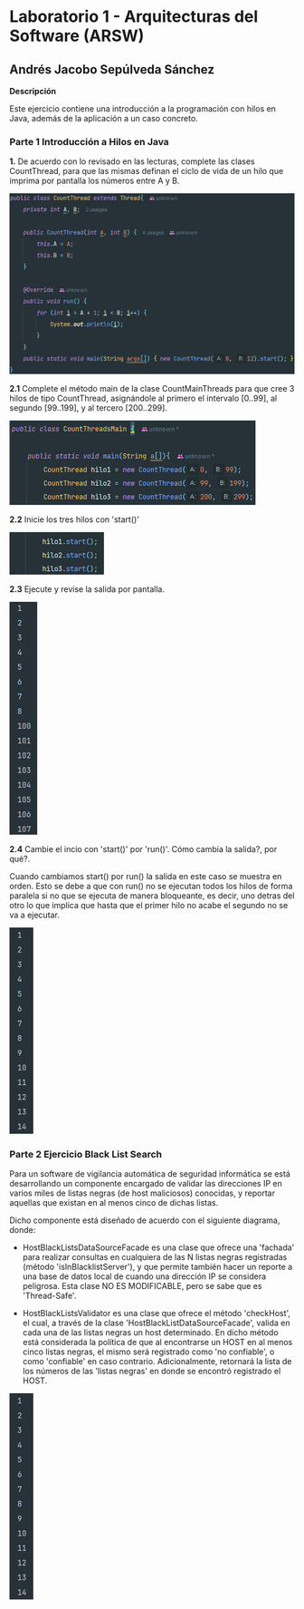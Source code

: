 # Laboratorio 1 - Arquitecturas del Software (ARSW)
## Andrés Jacobo Sepúlveda Sánchez

**Descripción**

Este ejercicio contiene una introducción a la programación con hilos en Java, además de la aplicación a un caso concreto.

### Parte 1 Introducción a Hilos en Java

**1.** De acuerdo con lo revisado en las lecturas, complete las clases CountThread, para que las mismas definan el ciclo de vida de un hilo que imprima por pantalla los números entre A y B.

![CountThread](images/CountThread.png)

**2.1** Complete el método main de la clase CountMainThreads para que cree 3 hilos de tipo CountThread, asignándole al primero el intervalo [0..99], al segundo [99..199], y al tercero [200..299].

![CountThreadMain](images/CountThreadMain.png)

**2.2** Inicie los tres hilos con 'start()'

![CountThreadMain2](images/CountThreadMain2.png)

**2.3** Ejecute y revise la salida por pantalla.

![2-3](images/2-3.png)

**2.4**  Cambie el incio con 'start()' por 'run()'. Cómo cambia la salida?, por qué?.

Cuando cambiamos start() por run() la salida en este caso se muestra en orden. Esto se debe a que con run() no se ejecutan todos los hilos de forma paralela si no que se ejecuta de manera bloqueante, es decir, uno detras del otro lo que implica que hasta que el primer hilo no acabe el segundo no se va a ejecutar. 

![2-4](images/2-4.png)

### Parte 2 Ejercicio Black List Search
Para un software de vigilancia automática de seguridad informática se está desarrollando un componente encargado de validar las direcciones IP en varios miles de listas negras (de host maliciosos) conocidas, y reportar aquellas que existan en al menos cinco de dichas listas.

Dicho componente está diseñado de acuerdo con el siguiente diagrama, donde:

- HostBlackListsDataSourceFacade es una clase que ofrece una 'fachada' para realizar consultas en cualquiera de las N listas negras registradas (método 'isInBlacklistServer'), y que permite también hacer un reporte a una base de datos local de cuando una dirección IP se considera peligrosa. Esta clase NO ES MODIFICABLE, pero se sabe que es 'Thread-Safe'.

- HostBlackListsValidator es una clase que ofrece el método 'checkHost', el cual, a través de la clase 'HostBlackListDataSourceFacade', valida en cada una de las listas negras un host determinado. En dicho método está considerada la política de que al encontrarse un HOST en al menos cinco listas negras, el mismo será registrado como 'no confiable', o como 'confiable' en caso contrario. Adicionalmente, retornará la lista de los números de las 'listas negras' en donde se encontró registrado el HOST.

![diagramaClases](images/2-4.png)


